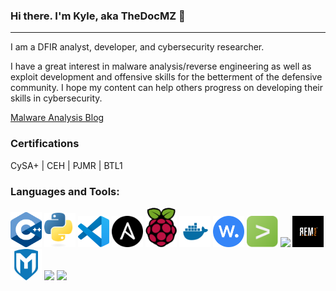 ### Hi there. I'm Kyle, aka TheDocMZ 👋
___
I am a DFIR analyst, developer, and cybersecurity researcher.

I have a great interest in malware analysis/reverse engineering as well as exploit development and offensive skills for the betterment of the defensive community. I hope my content can help others progress on developing their skills in cybersecurity.

[Malware Analysis Blog](https://thedocmz.com/)

### Certifications
CySA+ | CEH | PJMR | BTL1

### Languages and Tools:
<p>
<img src="https://raw.githubusercontent.com/walkxcode/dashboard-icons/1385e150f515795aa078bdbae2b8cdafb7567368/svg/cpp.svg" width="50" />
<img src="https://raw.githubusercontent.com/walkxcode/dashboard-icons/main/svg/python.svg" width="50" />
<img src="https://raw.githubusercontent.com/walkxcode/dashboard-icons/1385e150f515795aa078bdbae2b8cdafb7567368/svg/vscode.svg" width="50" />
<img src="https://raw.githubusercontent.com/walkxcode/dashboard-icons/main/svg/ansible.svg" width="50" />
<img src="https://raw.githubusercontent.com/walkxcode/dashboard-icons/1385e150f515795aa078bdbae2b8cdafb7567368/svg/raspberrypi.svg" width="50" />
<img src="https://raw.githubusercontent.com/walkxcode/dashboard-icons/1385e150f515795aa078bdbae2b8cdafb7567368/svg/docker.svg" width="50" />
<img src="https://raw.githubusercontent.com/walkxcode/dashboard-icons/1385e150f515795aa078bdbae2b8cdafb7567368/svg/wazuh.svg" width="50" />
<img src="https://raw.githubusercontent.com/walkxcode/dashboard-icons/1385e150f515795aa078bdbae2b8cdafb7567368/svg/splunk.svg" width="50" />
<img src="https://github.com/mandiant/flare-vm/blob/main/Images/flarevm-logo-old.png?raw=true" width="50" />
<img src="https://github.com/REMnux/docs/blob/master/.gitbook/assets/remnux-logo.png?raw=true" width="50" />
<img src="https://github.com/rapid7/metasploit-framework/blob/master/docs/assets/images/favicon.png?raw=true" width="50" />
<img src="https://github.com/sleuthkit/autopsy/blob/develop/unix/autopsy.png?raw=true" width="50" />
<img src="https://github.com/volatilityfoundation/volatility3/blob/develop/doc/source/_static/vol.png?raw=true" width="50" />
</p>
